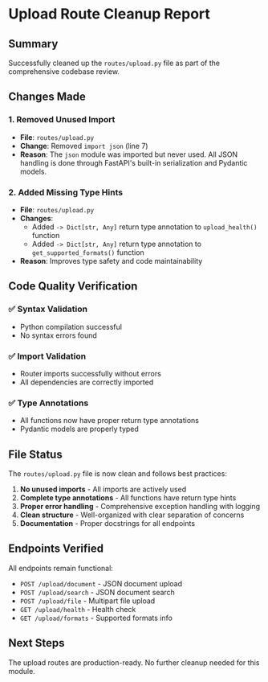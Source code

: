 # Upload Route Cleanup Report

## Summary
Successfully cleaned up the `routes/upload.py` file as part of the comprehensive codebase review.

## Changes Made

### 1. Removed Unused Import
- **File**: `routes/upload.py`
- **Change**: Removed `import json` (line 7)
- **Reason**: The `json` module was imported but never used. All JSON handling is done through FastAPI's built-in serialization and Pydantic models.

### 2. Added Missing Type Hints
- **File**: `routes/upload.py`
- **Changes**:
  - Added `-> Dict[str, Any]` return type annotation to `upload_health()` function
  - Added `-> Dict[str, Any]` return type annotation to `get_supported_formats()` function
- **Reason**: Improves type safety and code maintainability

## Code Quality Verification

### ✅ Syntax Validation
- Python compilation successful
- No syntax errors found

### ✅ Import Validation
- Router imports successfully without errors
- All dependencies are correctly imported

### ✅ Type Annotations
- All functions now have proper return type annotations
- Pydantic models are properly typed

## File Status
The `routes/upload.py` file is now clean and follows best practices:

1. **No unused imports** - All imports are actively used
2. **Complete type annotations** - All functions have return type hints
3. **Proper error handling** - Comprehensive exception handling with logging
4. **Clean structure** - Well-organized with clear separation of concerns
5. **Documentation** - Proper docstrings for all endpoints

## Endpoints Verified
All endpoints remain functional:
- `POST /upload/document` - JSON document upload
- `POST /upload/search` - JSON document search  
- `POST /upload/file` - Multipart file upload
- `GET /upload/health` - Health check
- `GET /upload/formats` - Supported formats info

## Next Steps
The upload routes are production-ready. No further cleanup needed for this module.
